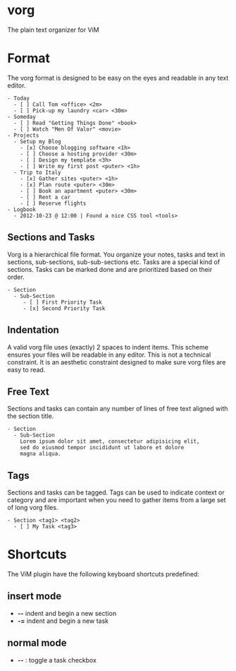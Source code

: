 # vorg
The plain text organizer for ViM

# Format
The vorg format is designed to be easy on the eyes and readable
in any text editor.

```
- Today
  - [ ] Call Tom <office> <2m>
  - [ ] Pick-up my laundry <car> <30m>
- Someday
  - [ ] Read "Getting Things Done" <book>
  - [ ] Watch "Men Of Valor" <movie>
- Projects
  - Setup my Blog
    - [x] Choose blogging software <1h>
    - [ ] Choose a hosting provider <30m>
    - [ ] Design my template <3h>
    - [ ] Write my first post <puter> <1h>
  - Trip to Italy
    - [x] Gather sites <puter> <1h>
    - [x] Plan route <puter> <30m>
    - [ ] Book an apartment <puter> <30m>
    - [ ] Rent a car
    - [ ] Reserve flights
- Logbook
  - 2012-10-23 @ 12:00 | Found a nice CSS tool <tools>
```

## Sections and Tasks
Vorg is a hierarchical file format. You organize
your notes, tasks and text in sections, sub-sections,
sub-sub-sections etc.
Tasks are a special kind of sections. Tasks can be marked
done and are prioritized based on their order.

```
- Section
  - Sub-Section
     - [ ] First Priority Task
     - [x] Second Priority Task
```

## Indentation
A valid vorg file uses (exactly) 2 spaces to indent items. This scheme ensures your files will be readable in any editor.
This is not a technical constraint. It is an aesthetic constraint designed to make sure vorg files are easy to read.

## Free Text
Sections and tasks can contain any number of lines of free text aligned
with the section title.

```
- Section
  - Sub-Section
    Lorem ipsum dolor sit amet, consectetur adipisicing elit,
    sed do eiusmod tempor incididunt ut labore et dolore
    magna aliqua.
```

## Tags
Sections and tasks can be tagged. Tags can be used to indicate context
or category and are important when you need to gather items from
a large set of long vorg files.

```
- Section <tag1> <tag2>
  - [ ] My Task <tag3>
```

# Shortcuts
The ViM plugin have the following keyboard shortcuts predefined:

## insert mode
- **--** indent and begin a new section
- **-=** indent and begin a new task

## normal mode
- **--**  : toggle a task checkbox
